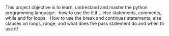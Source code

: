 This project objective is to learn, undrestand and master the python programming language:
-how to use the if,if ...else statements, comments, while and for loops.
-How to use the break and continues statements, else clauses on loops, range, 
      and what does the pass statement do and when to use it!
